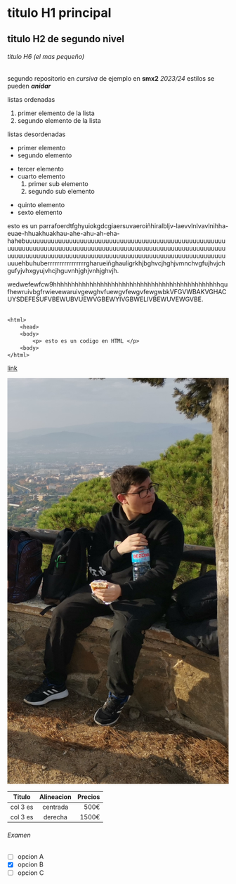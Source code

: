 # titulo H1 principal

## titulo H2 de segundo nivel

###### titulo H6 (el mas pequeño)

segundo repositorio en _cursiva_ de ejemplo en __smx2__ *2023/24*
estilos se pueden **_anidar_**

listas ordenadas
1. primer elemento de la lista
2. segundo elemento de la lista

listas desordenadas

* primer elemento
* segundo elemento
- tercer elemento
- cuarto elemento
    1. primer sub elemento
    2. segundo sub elemento
+ quinto elemento
+ sexto elemento

esto es un parrafoerdtfghyuiokgdcgiaersuvaeroiñhiralbljv-laevvlnlvavlnihha-euae-hhuakhuakhau-ahe-ahu-ah-eha-hahebuuuuuuuuuuuuuuuuuuuuuuuuuuuuuuuuuuuuuuuuuuuuuuuuuuuuuuuuuuuuuuuuuuuuuuuuuuuuuuuuuuuuuuuuuuuuuuuuuuuuuuuuuuuuuuuuuuuuuuuuuuuuuuuuuuuuuuuuuuuuuuuuuuuuuuuuuuuuuuuuuuuuuuuuuuuuuuuuuuehbuhuberrrrrrrrrrrrrrrrgharueiñghauligrkhjbghvcjhghjvmnchvgfujhvjchgufyjvhxgyujvhcjhguvnhjghjvnhjghvjh.

wedwefewfcw9hhhhhhhhhhhhhhhhhhhhhhhhhhhhhhhhhhhhhhhhhhhhhhqufhewruivbgfrwievewaruivgewghvfuewgvfewgvfewgwbkVFGVWBAKVGHACUYSDEFESUFVBEWUBVUEWVGBEWYIVGBWELIVBEWUVEWGVBE.

```

<html>
    <head>  
    <body>
        <p> esto es un codigo en HTML </p>
    <body>
</html>
```
[link](https://www.fje.edu/ca/jesuites-bellvitge "enlace a la web del cole")

![imagen de miedosa](https://github.com/mrcsflx/repositorio2/blob/main/victor.jpg "horror")

|Titulo |Alineacion | Precios|
|----------|:----------:|----------:|
|col 3 es|centrada|500€|
|col 3 es|derecha|1500€|

###### Examen
- [ ] opcion A
- [x] opcion B
- [ ] opcion C
